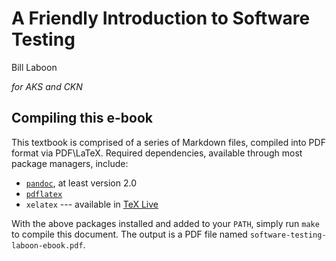 # A Friendly Introduction to Software Testing
Bill Laboon

_for AKS and CKN_

## Compiling this e-book

This textbook is comprised of a series of Markdown files, compiled into PDF
format via PDF\LaTeX.  Required dependencies, available through most package
managers, include:

* [`pandoc`](http://johnmacfarlane.net/pandoc/), at least version 2.0
* [`pdflatex`](http://www.tug.org/applications/pdftex/)
* `xelatex` --- available in [TeX Live](http://tug.org/texlive/)

With the above packages installed and added to your `PATH`, simply run `make`
to compile this document.  The output is a PDF file named
`software-testing-laboon-ebook.pdf`.

